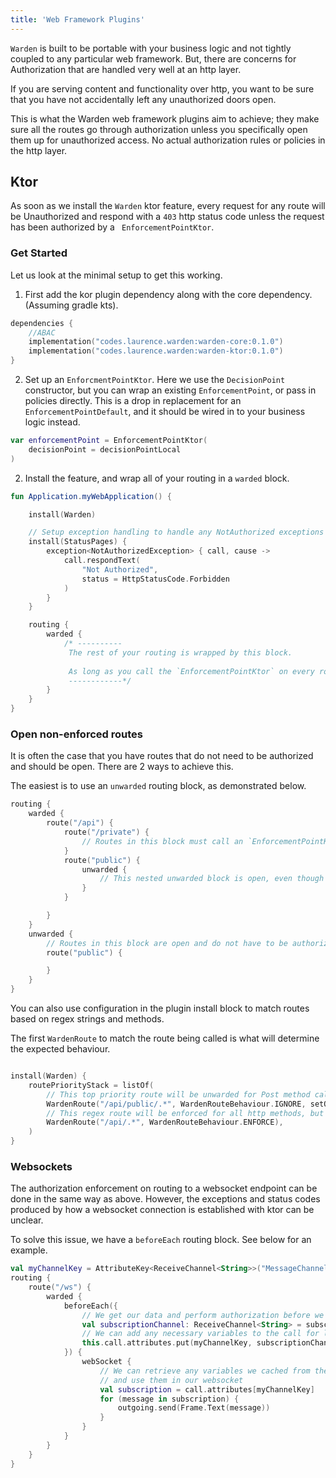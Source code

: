 ```yaml
---
title: 'Web Framework Plugins'
---
```


`Warden` is built to be portable with your business logic and not tightly coupled to any particular web framework. But,
there are concerns for Authorization that are handled very well at an http layer.

If you are serving content and functionality over http, you want to be sure that you have not accidentally left any
unauthorized doors open.

This is what the Warden web framework plugins aim to achieve; they make sure all the routes go through authorization
unless you specifically open them up for unauthorized access. No actual authorization rules or policies in the http
layer.

## Ktor

As soon as we install the `Warden` ktor feature, every request for any route will be Unauthorized and respond with
a `403` http status code unless the request has been authorized by a `
EnforcementPointKtor`.

### Get Started

Let us look at the minimal setup to get this working.

1) First add the kor plugin dependency along with the core dependency. (Assuming gradle kts).

```kotlin
dependencies {
    //ABAC
    implementation("codes.laurence.warden:warden-core:0.1.0")
    implementation("codes.laurence.warden:warden-ktor:0.1.0")
}
```

2) Set up an `EnforcmentPointKtor`. Here we use the `DecisionPoint` constructor, but you can wrap an
   existing `EnforcementPoint`, or pass in policies directly. This is a drop in replacement for
   an `EnforcementPointDefault`, and it should be wired in to your business logic instead.

```kotlin
var enforcementPoint = EnforcementPointKtor(
    decisionPoint = decisionPointLocal
)
```

2) Install the feature, and wrap all of your routing in a `warded` block.

```kotlin
fun Application.myWebApplication() {

    install(Warden)

    // Setup exception handling to handle any NotAuthorized exceptions and return a `403`
    install(StatusPages) {
        exception<NotAuthorizedException> { call, cause ->
            call.respondText(
                "Not Authorized",
                status = HttpStatusCode.Forbidden
            )
        }
    }

    routing {
        warded {
            /* ----------
             The rest of your routing is wrapped by this block.
             
             As long as you call the `EnforcementPointKtor` on every route and it allows access, the route will proceed normally.
             ------------*/
        }
    }
}

```

### Open non-enforced routes

It is often the case that you have routes that do not need to be authorized and should be open. There are 2 ways to
achieve this.

The easiest is to use an `unwarded` routing block, as demonstrated below.

```kotlin
routing {
    warded {
        route("/api") {
            route("/private") {
                // Routes in this block must call an `EnforcementPointKtor`
            }
            route("public") {
                unwarded {
                    // This nested unwarded block is open, even though it has a parent warded block
                }
            }

        }
    }
    unwarded {
        // Routes in this block are open and do not have to be authorized
        route("public") {

        }
    }
}
```

You can also use configuration in the plugin install block to match routes based on regex strings and methods.

The first `WardenRoute` to match the route being called is what will determine the expected behaviour.

```kotlin

install(Warden) {
    routePriorityStack = listOf(
        // This top priority route will be unwarded for Post method calls
        WardenRoute("/api/public/.*", WardenRouteBehaviour.IGNORE, setOf(HttpMethod.Post)),
        // This regex route will be enforced for all http methods, but will be superseded by routes above it.
        WardenRoute("/api/.*", WardenRouteBehaviour.ENFORCE),
    )
}

```

### Websockets

The authorization enforcement on routing to a websocket endpoint can be done in the same way as above. However, the
exceptions and status codes produced by how a websocket connection is established with ktor can be unclear.

To solve this issue, we have a `beforeEach` routing block. See below for an example.

```kotlin
val myChannelKey = AttributeKey<ReceiveChannel<String>>("MessageChannel")
routing {
    route("/ws") {
        warded {
            beforeEach({
                // We get our data and perform authorization before we establish the websocket
                val subscriptionChannel: ReceiveChannel<String> = subscribeToMessages()
                // We can add any necessary variables to the call for later usage in the websocket
                this.call.attributes.put(myChannelKey, subscriptionChannel)
            }) {
                webSocket {
                    // We can retrieve any variables we cached from the `beforeEach` block
                    // and use them in our websocket
                    val subscription = call.attributes[myChannelKey]
                    for (message in subscription) {
                        outgoing.send(Frame.Text(message))
                    }
                }
            }
        }
    }
}
```






